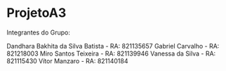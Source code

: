 # ProjetoA3

Integrantes do Grupo:

Dandhara Bakhita da Silva Batista - RA: 821135657
Gabriel Carvalho - RA: 821218003
Miro Santos Teixeira - RA: 821139946
Vanessa da Silva - RA: 821115430
Vítor Manzaro - RA: 821140184
